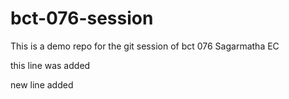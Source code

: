 # bct-076-session
This is a demo repo for the git session of bct 076 Sagarmatha EC

this line was added

new line added

